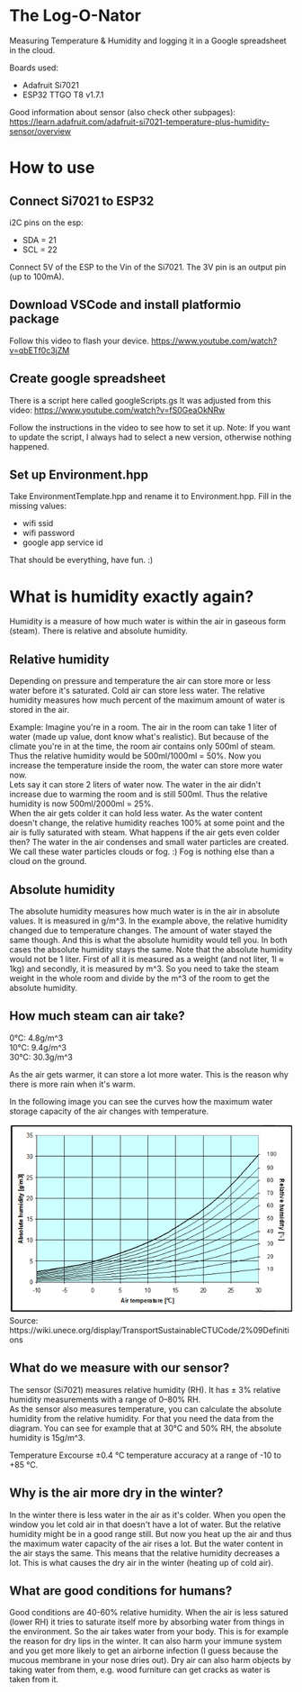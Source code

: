 The Log-O-Nator
===============

Measuring Temperature & Humidity and logging it in a Google spreadsheet in the cloud.

Boards used:
* Adafruit Si7021
* ESP32 TTGO T8 v1.7.1

Good information about sensor (also check other subpages):
https://learn.adafruit.com/adafruit-si7021-temperature-plus-humidity-sensor/overview

How to use
==========

Connect Si7021 to ESP32
-----------------------

i2C pins on the esp:
* SDA = 21
* SCL = 22

Connect 5V of the ESP to the Vin of the Si7021.
The 3V pin is an output pin (up to 100mA).

Download VSCode and install platformio package
----------------------------------------------

Follow this video to flash your device.
https://www.youtube.com/watch?v=qbETf0c3jZM

Create google spreadsheet
---------------------------

There is a script here called googleScripts.gs
It was adjusted from this video:
https://www.youtube.com/watch?v=fS0GeaOkNRw

Follow the instructions in the video to see how to set it up.
Note: If you want to update the script, I always had to select a new version, otherwise nothing happened.

Set up Environment.hpp
----------------------

Take EnvironmentTemplate.hpp and rename it to Environment.hpp.
Fill in the missing values:
- wifi ssid
- wifi password
- google app service id

That should be everything, have fun. :)

What is humidity exactly again?
===============================

Humidity is a measure of how much water is within the air in gaseous form (steam).
There is relative and absolute humidity.

Relative humidity
-----------------
Depending on pressure and temperature the air can store more or less water before it's saturated.
Cold air can store less water. The relative humidity measures how much percent of the maximum amount
of water is stored in the air. 

Example:
Imagine you're in a room. The air in the room can take 1 liter of water (made up value, dont know what's realistic).
But because of the climate you're in at the time, the room air contains only 500ml of steam.
Thus the relative humidity would be 500ml/1000ml = 50%. Now you increase the temperature inside the room, the water can store more water now.  
Lets say it can store 2 liters of water now. The water in the air didn't increase due to warming the room and is still 500ml.
Thus the relative humidity is now 500ml/2000ml = 25%.  
When the air gets colder it can hold less water. As the water content doesn't change, the relative humidity reaches 100% at some point and the air is fully saturated with steam. What happens if the air gets even colder then? The water in the air condenses and small water particles are created. We call these water particles clouds or fog. :) Fog is nothing else than a cloud on the ground.

Absolute humidity
-----------------
The absolute humidity measures how much water is in the air in absolute values.
It is measured in g/m^3. In the example above, the relative humidity changed due to temperature changes.
The amount of water stayed the same though. And this is what the absolute humidity would tell you.
In both cases the absolute humidity stays the same. Note that the absolute humidity would not be 1 liter.
First of all it is measured as a weight (and not liter, 1l ≈ 1kg) and secondly, it is measured by m^3.
So you need to take the steam weight in the whole room and divide by the m^3 of the room to get the absolute humidity.

How much steam can air take?
----------------------------

0°C: 4.8g/m^3  
10°C: 9.4g/m^3  
30°C: 30.3g/m^3

As the air gets warmer, it can store a lot more water.
This is the reason why there is more rain when it's warm.

In the following image you can see the curves how the maximum water storage capacity of the air changes with temperature.

<img src="humidity.png" alt="drawing"/>
Source: https://wiki.unece.org/display/TransportSustainableCTUCode/2%09Definitions

What do we measure with our sensor?
-----------------------------------
The sensor (Si7021) measures relative humidity (RH). It has ± 3% relative humidity measurements with a range of 0–80% RH.  
As the sensor also measures temperature, you can calculate the absolute humidity from the relative humidity.
For that you need the data from the diagram. You can see for example that at 30°C and 50% RH, the absolute humidity is 15g/m^3.

Temperature Excourse
±0.4 °C temperature accuracy at a range of -10 to +85 °C. 

Why is the air more dry in the winter?
--------------------------------------
In the winter there is less water in the air as it's colder. When you open the window you let cold air in that doesn't have a lot of water. But the relative humidity might be in a good range still. But now you heat up the air and thus the maximum water capacity of the air rises a lot. But the water content in the air stays the same. This means that the relative humidity decreases a lot. This is what causes the dry air in the winter (heating up of cold air).

What are good conditions for humans?
------------------------------------
Good conditions are 40-60% relative humidity. When the air is less satured (lower RH) it tries to saturate itself more by absorbing water from things in the environment. So the air takes water from your body. This is for example the reason for dry lips in the winter. It can also harm your immune system and you get more likely to get an airborne infection (I guess because the mucous membrane in your nose dries out). Dry air can also harm objects by taking water from them, e.g. wood furniture can get cracks as water is taken from it.
